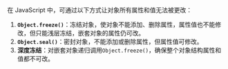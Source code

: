 在 JavaScript 中，可通过以下方式让对象所有属性和值无法被更改：
1. **`Object.freeze()`**：冻结对象，使对象不能添加、删除属性，属性值也不能修改，但只能浅层冻结，嵌套对象的属性仍可改。
2. **`Object.seal()`**：密封对象，不能添加或删除属性，但属性值可修改。
3. **深度冻结**：对嵌套对象递归调用`Object.freeze()`，确保整个对象结构属性和值都不可改。 